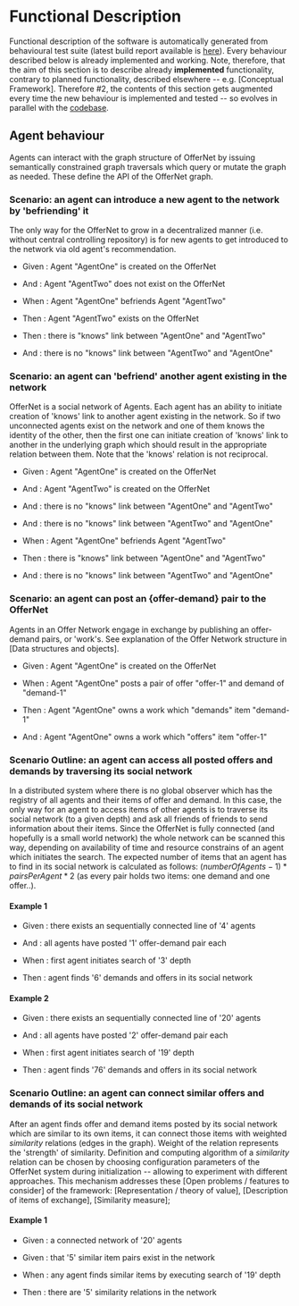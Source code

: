 # Functional Description

Functional description of the software is automatically generated from behavioural test suite (latest build report available is [here](../cucumber-html-reports/overview-features.html)). Every behaviour described below is already implemented and working. Note, therefore, that the aim of this section is to describe already **implemented** functionality, contrary to planned functionality, described elsewhere -- e.g. [Conceptual Framework]. Therefore #2, the contents of this section gets augmented every time the new behaviour is implemented and tested -- so evolves in parallel with the [codebase](https://github.com/singnet/offernet).

## Agent behaviour

Agents can interact with the graph structure of OfferNet by issuing semantically constrained graph traversals which query or mutate the graph as needed. These define the API of the OfferNet graph.

### Scenario: an agent can introduce a new agent to the network by 'befriending' it
The only way for the OfferNet to grow in a decentralized manner (i.e. without central controlling repository) is for new agents to get introduced to the network via old agent's recommendation.

* Given : Agent "AgentOne" is created on the OfferNet

* And : Agent "AgentTwo" does not exist on the OfferNet

* When : Agent "AgentOne" befriends Agent "AgentTwo"

* Then : Agent "AgentTwo" exists on the OfferNet

* Then : there is "knows" link between "AgentOne" and "AgentTwo"

* And : there is no "knows" link between "AgentTwo" and "AgentOne"

### Scenario: an agent can 'befriend' another agent existing in the network
OfferNet is a social network of Agents. Each agent has an ability to initiate creation of 'knows' link to another agent existing in the network. So if two unconnected agents exist on the network and one of them knows the identity of the other, then the first one can initiate creation of 'knows' link to another in the underlying graph which should result in the appropriate relation between them. Note that the 'knows' relation is not reciprocal.

* Given : Agent "AgentOne" is created on the OfferNet

* And : Agent "AgentTwo" is created on the OfferNet

* And : there is no "knows" link between "AgentOne" and "AgentTwo"

* And : there is no "knows" link between "AgentTwo" and "AgentOne"

* When : Agent "AgentOne" befriends Agent "AgentTwo"

* Then : there is "knows" link between "AgentOne" and "AgentTwo"

* And : there is no "knows" link between "AgentTwo" and "AgentOne"

### Scenario: an agent can post an {offer-demand} pair to the OfferNet
Agents in an Offer Network engage in exchange by publishing an offer-demand pairs, or 'work's. See explanation of the Offer Network structure in [Data structures and objects].

* Given : Agent "AgentOne" is created on the OfferNet

* When : Agent "AgentOne" posts a pair of offer "offer-1" and demand of "demand-1"

* Then : Agent "AgentOne" owns a work which "demands" item "demand-1"

* And : Agent "AgentOne" owns a work which "offers" item "offer-1"

### Scenario Outline: an agent can access all posted offers and demands by traversing its social network
In a distributed system where there is no global observer which has the registry of all agents and their items of offer and demand. In this case, the only way for an agent to access items of other agents is to traverse its social network (to a given depth) and ask all friends of friends to send information about their items. Since the OfferNet is fully connected (and hopefully is a small world network) the whole network can be scanned this way, depending on availability of time and resource constrains of an agent which initiates the search. The expected number of items that an agent has to find in its social network is calculated as follows: $(numberOfAgents -1) * pairsPerAgent * 2$ (as every pair holds two items: one demand and one offer..).

#### Example 1

* Given : there exists an sequentially connected line of '4' agents

* And : all agents have posted '1' offer-demand pair each

* When : first agent initiates search of '3' depth

* Then : agent finds '6' demands and offers in its social network

#### Example 2

* Given : there exists an sequentially connected line of '20' agents

* And : all agents have posted '2' offer-demand pair each

* When : first agent initiates search of '19' depth

* Then : agent finds '76' demands and offers in its social network

### Scenario Outline: an agent can connect similar offers and demands of its social network
After an agent finds offer and demand items posted by its social network which are similar to its own items, it can connect those items with weighted $similarity$ relations (edges in the graph). Weight of the relation represents the 'strength' of similarity. Definition and computing algorithm of a $similarity$ relation can be chosen by choosing configuration parameters of the OfferNet system during initialization -- allowing to experiment with different approaches. This mechanism addresses these [Open problems / features to consider] of the framework: [Representation / theory of value], [Description of items of exchange], [Similarity measure];

#### Example 1

* Given : a connected network of '20' agents

* Given : that '5' similar item pairs exist in the network

* When : any agent finds similar items by executing search of '19' depth

* Then : there are '5' similarity relations in the network
